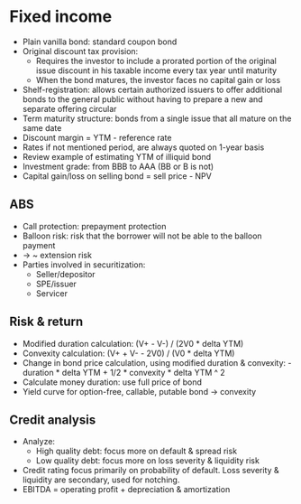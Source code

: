 # Fixed income
- Plain vanilla bond: standard coupon bond
- Original discount tax provision:
    - Requires the investor to include a prorated portion of the original issue discount
      in his taxable income every tax year until maturity
    - When the bond matures, the investor faces no capital gain or loss
- Shelf-registration: allows certain authorized issuers to offer additional bonds to the general public
  without having to prepare a new and separate offering circular
- Term maturity structure: bonds from a single issue that all mature on the same date
- Discount margin = YTM - reference rate
- Rates if not mentioned period, are always quoted on 1-year basis
- Review example of estimating YTM of illiquid bond
- Investment grade: from BBB to AAA (BB or B is not)
- Capital gain/loss on selling bond = sell price - NPV
## ABS
- Call protection: prepayment protection
- Balloon risk: risk that the borrower will not be able to the balloon payment
- -> ~ extension risk
- Parties involved in securitization:
  - Seller/depositor
  - SPE/issuer
  - Servicer
## Risk & return
- Modified duration calculation: (V+ - V-) / (2V0 * delta YTM)
- Convexity calculation: (V+ + V- - 2V0) / (V0 * delta YTM)
- Change in bond price calculation, using modified duration & convexity:
-duration * delta YTM + 1/2 * convexity * delta YTM ^ 2
- Calculate money duration: use full price of bond
- Yield curve for option-free, callable, putable bond -> convexity
## Credit analysis
- Analyze:
  - High quality debt: focus more on default & spread risk
  - Low quality debt: focus more on loss severity & liquidity risk
- Credit rating focus primarily on probability of default. Loss severity & liquidity are secondary, used for notching.
- EBITDA = operating profit + depreciation & amortization